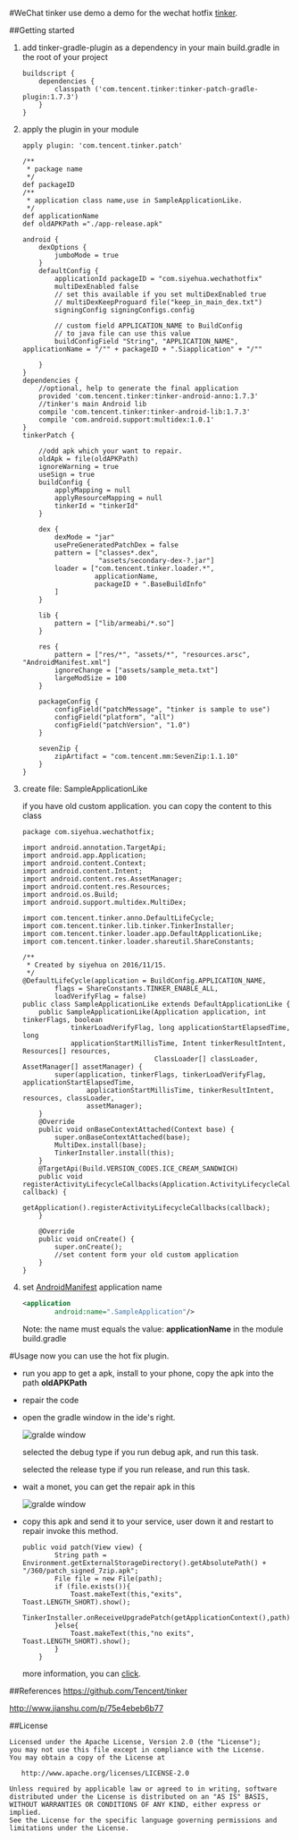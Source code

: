 #WeChat tinker use demo
a demo for the wechat hotfix [tinker](https://github.com/Tencent/tinker).

##Getting started
1. add tinker-gradle-plugin as a dependency in your main build.gradle in the root of your project

    ```
    buildscript {
        dependencies {
            classpath ('com.tencent.tinker:tinker-patch-gradle-plugin:1.7.3')
        }
    }
    ```
2. apply the plugin in your module

    ```
    apply plugin: 'com.tencent.tinker.patch'

    /**
     * package name
     */
    def packageID
    /**
     * application class name,use in SampleApplicationLike.
     */
    def applicationName
    def oldAPKPath ="./app-release.apk"

    android {
        dexOptions {
            jumboMode = true
        }
        defaultConfig {
            applicationId packageID = "com.siyehua.wechathotfix"
            multiDexEnabled false
            // set this available if you set multiDexEnabled true
            // multiDexKeepProguard file("keep_in_main_dex.txt")
            signingConfig signingConfigs.config

            // custom field APPLICATION_NAME to BuildConfig
            // to java file can use this value
            buildConfigField "String", "APPLICATION_NAME", applicationName = "/"" + packageID + ".Siapplication" + "/""

        }
    }
    dependencies {
        //optional, help to generate the final application
        provided 'com.tencent.tinker:tinker-android-anno:1.7.3'
        //tinker's main Android lib
        compile 'com.tencent.tinker:tinker-android-lib:1.7.3'
        compile 'com.android.support:multidex:1.0.1'
    }
    tinkerPatch {

        //odd apk which your want to repair.
        oldApk = file(oldAPKPath)
        ignoreWarning = true
        useSign = true
        buildConfig {
            applyMapping = null
            applyResourceMapping = null
            tinkerId = "tinkerId"
        }

        dex {
            dexMode = "jar"
            usePreGeneratedPatchDex = false
            pattern = ["classes*.dex",
                       "assets/secondary-dex-?.jar"]
            loader = ["com.tencent.tinker.loader.*",
                      applicationName,
                      packageID + ".BaseBuildInfo"
            ]
        }

        lib {
            pattern = ["lib/armeabi/*.so"]
        }

        res {
            pattern = ["res/*", "assets/*", "resources.arsc", "AndroidManifest.xml"]
            ignoreChange = ["assets/sample_meta.txt"]
            largeModSize = 100
        }

        packageConfig {
            configField("patchMessage", "tinker is sample to use")
            configField("platform", "all")
            configField("patchVersion", "1.0")
        }

        sevenZip {
            zipArtifact = "com.tencent.mm:SevenZip:1.1.10"
        }
    }
    ```
3. create file: SampleApplicationLike

    if you have old custom application. you can copy the content to this class

    ```
    package com.siyehua.wechathotfix;

    import android.annotation.TargetApi;
    import android.app.Application;
    import android.content.Context;
    import android.content.Intent;
    import android.content.res.AssetManager;
    import android.content.res.Resources;
    import android.os.Build;
    import android.support.multidex.MultiDex;

    import com.tencent.tinker.anno.DefaultLifeCycle;
    import com.tencent.tinker.lib.tinker.TinkerInstaller;
    import com.tencent.tinker.loader.app.DefaultApplicationLike;
    import com.tencent.tinker.loader.shareutil.ShareConstants;

    /**
     * Created by siyehua on 2016/11/15.
     */
    @DefaultLifeCycle(application = BuildConfig.APPLICATION_NAME,
            flags = ShareConstants.TINKER_ENABLE_ALL,
            loadVerifyFlag = false)
    public class SampleApplicationLike extends DefaultApplicationLike {
        public SampleApplicationLike(Application application, int tinkerFlags, boolean
                tinkerLoadVerifyFlag, long applicationStartElapsedTime, long
                applicationStartMillisTime, Intent tinkerResultIntent, Resources[] resources,
                                     ClassLoader[] classLoader, AssetManager[] assetManager) {
            super(application, tinkerFlags, tinkerLoadVerifyFlag, applicationStartElapsedTime,
                    applicationStartMillisTime, tinkerResultIntent, resources, classLoader,
                    assetManager);
        }
        @Override
        public void onBaseContextAttached(Context base) {
            super.onBaseContextAttached(base);
            MultiDex.install(base);
            TinkerInstaller.install(this);
        }
        @TargetApi(Build.VERSION_CODES.ICE_CREAM_SANDWICH)
        public void registerActivityLifecycleCallbacks(Application.ActivityLifecycleCallbacks callback) {
            getApplication().registerActivityLifecycleCallbacks(callback);
        }

        @Override
        public void onCreate() {
            super.onCreate();
            //set content form your old custom application
        }
    }
    ```

4. set [AndroidManifest](./app/src/AndroidManifest.xml) application name

    ```xml
    <application
            android:name=".SampleApplication"/>
    ```

    Note: the name must equals the value: **applicationName** in the module build.gradle

#Usage
now you can use the hot fix plugin.
 * run you app to get a apk, install to your phone, copy the apk into the path **oldAPKPath**
 * repair the code
 * open the gradle window in the ide's right.

    ![gralde window](./_001.png)

   selected the debug type if you run debug apk, and run this task.

   selected the release type if you run release, and run this task.

 * wait a monet, you can get the repair apk in this

    ![gralde window](./_002.png)

 * copy this apk and send it to your service, user down it and restart to repair invoke this method.
    
    ```
    public void patch(View view) {
            String path = Environment.getExternalStorageDirectory().getAbsolutePath() + "/360/patch_signed_7zip.apk";
            File file = new File(path);
            if (file.exists()){
                Toast.makeText(this,"exits", Toast.LENGTH_SHORT).show();
                TinkerInstaller.onReceiveUpgradePatch(getApplicationContext(),path);
            }else{
                Toast.makeText(this,"no exits", Toast.LENGTH_SHORT).show();
            }
        }
    ```
    
    more information, you can [click](./app/src/main/java/com/siyehua/wechathotfix/MainActivity.java).

##References
https://github.com/Tencent/tinker

http://www.jianshu.com/p/75e4ebeb6b77

##License
```
Licensed under the Apache License, Version 2.0 (the "License");
you may not use this file except in compliance with the License.
You may obtain a copy of the License at

   http://www.apache.org/licenses/LICENSE-2.0

Unless required by applicable law or agreed to in writing, software
distributed under the License is distributed on an "AS IS" BASIS,
WITHOUT WARRANTIES OR CONDITIONS OF ANY KIND, either express or implied.
See the License for the specific language governing permissions and
limitations under the License.
```